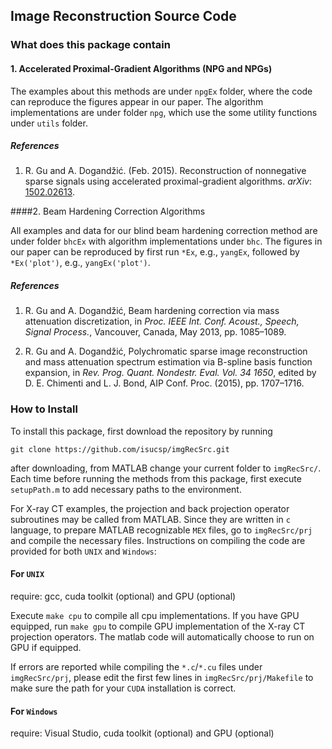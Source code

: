 ## Image Reconstruction Source Code

### What does this package contain

#### 1. Accelerated Proximal-Gradient Algorithms (NPG and NPGs)

The examples about this methods are under `npgEx` folder, where the code
can reproduce the figures appear in our paper.  The algorithm
implementations are under folder `npg`, which use the some utility
functions under `utils` folder.

##### References

1. R. Gu and A. Dogandžić. (Feb. 2015). Reconstruction of nonnegative
   sparse signals using accelerated proximal-gradient algorithms. *arXiv*:
   [1502.02613](http://arxiv.org/abs/1502.02613).

<!---
R. Gu and A. Dogandžić, “Nesterov’s Proximal-Gradient Algorithms for Reconstructing Nonnegative Signals with Sparse Transform Coefficients,” 2014.
--->


####2. Beam Hardening Correction Algorithms

All examples and data for our blind beam hardening correction method are
under folder `bhcEx` with algorithm implementations under `bhc`.  The
figures in our paper can be reproduced by first run `*Ex`, e.g., `yangEx`,
followed by `*Ex('plot')`, e.g., `yangEx('plot')`.

##### References

1. R. Gu and A. Dogandžić, Beam hardening correction via mass attenuation
   discretization, in *Proc. IEEE Int. Conf. Acoust., Speech, Signal
   Process.*, Vancouver, Canada, May 2013, pp. 1085–1089.

1. R. Gu and A. Dogandžić, Polychromatic sparse image reconstruction and
   mass attenuation spectrum estimation via B-spline basis function
   expansion, in *Rev. Prog. Quant. Nondestr. Eval. Vol. 34 1650*, edited
   by D. E. Chimenti and L. J. Bond, AIP Conf. Proc. (2015), pp. 1707–1716.


### How to Install

To install this package, first download the repository by running

    git clone https://github.com/isucsp/imgRecSrc.git

after downloading, from MATLAB change your current folder to `imgRecSrc/`.
Each time before running the methods from this package, first execute
`setupPath.m` to add necessary paths to the environment.

For X-ray CT examples, the projection and back projection operator
subroutines may be called from MATLAB.  Since they are written in `c`
language, to prepare MATLAB recognizable `MEX`
files, go to `imgRecSrc/prj` and compile the necessary files.  Instructions
on compiling the code are provided for both `UNIX` and `Windows`:

#### For `UNIX`

require: gcc, cuda toolkit (optional) and GPU (optional)

Execute `make cpu` to compile all cpu implementations.  If you have GPU
equipped, run `make gpu` to compile GPU implementation of the X-ray CT
projection operators.  The matlab code will automatically choose to run on
GPU if equipped.

If errors are reported while compiling the `*.c`/`*.cu` files under
`imgRecSrc/prj`, please edit the first few lines in
`imgRecSrc/prj/Makefile` to make sure the path for your `CUDA` installation
is correct.

#### For `Windows`

require: Visual Studio, cuda toolkit (optional) and GPU (optional)







